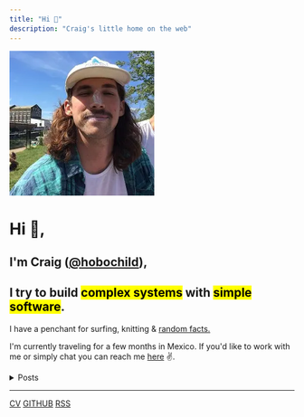 ```yaml
---
title: "Hi 👋"
description: "Craig's little home on the web"
---
```



![A picture of Craig with too much suntan lotion on his nose.](./profile.webp#round)

# Hi 👋,

## I'm Craig ([@hobochild](https://github.com/hobochild)), 
## I try to build <mark>complex systems</mark> with <mark>simple software</mark>.

I have a penchant for surfing, knitting & [random facts.](/til)

I'm currently traveling for a few months in Mexico. If you'd like to work with me or simply chat you can reach me [here](mailto:website@craigmulligan.com) ✌️.

<details>
<summary>Posts</summary>

- [A brief introduction to PEP 582](posts/pep-582)
- [A GKE Horror story.](posts/gke-horror-story)
- [Packaging a deno app with Docker](posts/deno-demo)
- [A simple approach to testing next.js apps](posts/testing)
- [Reimagining Chat](posts/chat)
- [Why dont APIs have the --help option?](posts/help)

</details>

---

[CV](/cv) [GITHUB](https://github.com/hobochild) [RSS](/atom.xml)
